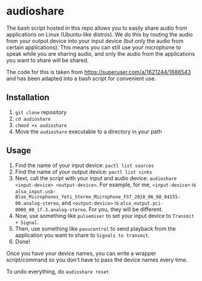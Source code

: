 # audioshare
The bash script hosted in this repo allows you to easily share audio
from applications on Linux (Ubuntu-like distros). We do this by routing the audio from your output
device into your input device (but only the audio from certain applications).
This means you can still use your microphone to speak while you are sharing audio,
and only the audio from the applications you want to share will be shared.

The code for this is taken from https://superuser.com/a/1621244/1686543
and has been adapted into a bash script for convenient use.

## Installation
1. `git clone` repository
2. `cd audioshare`
3. `chmod +x audioshare`
4. Move the `audioshare` executable to a directory in your path

## Usage
1. Find the name of your input device: `pactl list sources`
2. Find the name of your output device: `pactl list sinks`
3. Next, call the script with your input and audio device:
`audioshare <input-device> <output-device>`.
For example, for me, `<input-device>` is
`alsa_input.usb-Blue_Microphones_Yeti_Stereo_Microphone_FST_2018_06_08_04155-00.analog-stereo`,
and `<output-device>` is
`alsa_output.pci-0000_00_1f.3.analog-stereo`.
For you, they will be different.
4. Now, use something like `pulsemixer` to set your input device to
`Transmit + Signal`.
5. Then, use something like `pavucontrol` to send playback from the application
you want to share to `Signals to transmit`.
6. Done!

Once you have your device names, you can write a wrapper script/command
so you don't have to pass the device names every time.

To undo everything, do `audioshare reset`
